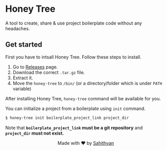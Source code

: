 # Honey Tree

A tool to create, share & use project boilerplate code without any headaches.   

## Get started

First you have to intsall Honey Tree. Follow these steps to install.

1. Go to [Releases](https://github.com/sahithyandev/honey-tree/releases) page.
2. Download the correct `.tar.gz` file.
3. Extract it.
4. Move the `honey-tree` to `/bin/` (or a directory/folder which is under `PATH` variable)

After installing Honey Tree, `honey-tree` command will be available for you.

You can initialize a project from a boilerplate using `init` command. 

```bash
$ honey-tree init boilerplate_project_link project_dir
```

Note that **`boilerplate_project_link` must be a git repository** and **`project_dir` must not exist.**


<div align="center" style="text-align:center">

Made with ❤️ by [Sahithyan](https://github.com/sahithyandev)

</div>
